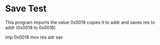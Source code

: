 # Save Test

This program imports the value 0x0018 copies it to addr and saves res to addr (0x0018 to 0x0018)

imp 0x0018
mov res adr
sav